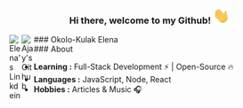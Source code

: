 <div align="center">

  ### Hi there, welcome to my Github! <img src="https://github.com/ABSphreak/ABSphreak/blob/master/gifs/Hi.gif" width="30px">
  
</div>  

<div align="left">
  ### Okolo-Kulak Elena

  <a href="https://www.linkedin.com/in/%D0%B5%D0%BB%D0%B5%D0%BD%D0%B0-%D0%BE%D0%BA%D0%BE%D0%BB%D0%BE-%D0%BA%D1%83%D0%BB%D0%B0%D0%BA-0412019b/">
    <img align="left" alt="Elena's Linkdein" width="22px" src="https://cdn.jsdelivr.net/npm/simple-icons@v3/icons/linkedin.svg" />
  </a>
  <a href="https://github.com/jurgins">
    <img align="left" alt="Ajay's Github" width="22px" src="https://cdn.jsdelivr.net/npm/simple-icons@v3/icons/github.svg" />
  </a>
</div>

<div align="left">
  ### About

-  **Learning :** Full-Stack Development :zap: | Open-Source :fire:	
-  **Languages :** JavaScript, Node, React
-  **Hobbies :** Articles & Music :headphones:  
</div>



